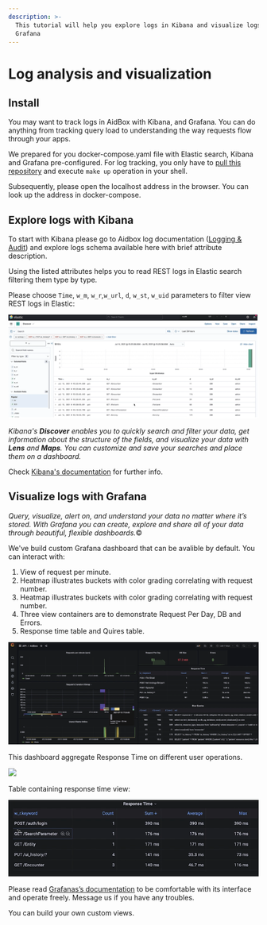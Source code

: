 ```yaml
---
description: >-
  This tutorial will help you explore logs in Kibana and visualize logs in
  Grafana
---
```


# Log analysis and visualization

## **Install**

You may want to track logs in AidBox with Kibana, and Grafana. You can do anything from tracking query load to understanding the way requests flow through your apps.

We prepared for you docker-compose.yaml file with Elastic search, Kibana and Grafana pre-configured. For log tracking, you only have to [pull this repository](https://github.com/Aidbox/devbox/blob/master/docker-compose.yaml) and execute `make up` operation in your shell.

Subsequently, please open the localhost address in the browser. You can look up the address in docker-compose.

## **Explore logs with Kibana**

To start with Kibana please go to Aidbox log documentation \([Logging & Audit](https://docs.aidbox.app/core-modules/logging-and-audit)\) and explore logs schema available here with brief attribute description.

Using the listed attributes helps you to read REST logs in Elastic search filtering them type by type.

Please choose `Time`, `w_m`, `w_r`_,_`w_url`, `d`, `w_st`, `w_uid` parameters to filter view REST logs in Elastic:

![Elastic Search REST logging](../../.gitbook/assets/image%20%287%29.png)

_Kibana's **Discover** enables you to quickly search and filter your data, get information about the structure of the fields, and visualize your data with **Lens** and **Maps**. You can customize and save your searches and place them on a dashboard._

Check [Kibana's documentation](https://www.elastic.co/guide/en/kibana/current/discover.html) for further info.

## **Visualize logs with Grafana**

_Query, visualize, alert on, and understand your data no matter where it’s stored. With Grafana you can create, explore and share all of your data through beautiful, flexible dashboards._©

We've build custom Grafana dashboard that can be avalible by default. You can interact with:

1. View of request per minute.
2. Heatmap illustrates buckets with color grading correlating with request number. 
3. Heatmap illustrates buckets with color grading correlating with request number. 
4. Three view containers are to demonstrate Request Per Day, DB and Errors. 
5. Response time table and Quires table.

![Grafana UI logging](../../.gitbook/assets/image%20%2851%29.png)

This dashboard aggregate Response Time on different user operations.

![](https://lh5.googleusercontent.com/SFFHXVdIj6WP3afHK5sHtDaWmFSVC15Mez7gWxYde1_ozuOWluL47gsaCgiUK8ia6wiVVyM3vEU8JUFOM2NDAx5n-BaHc0pGZpUjL2M0jWXV5Y1Z6-HLEPfMZgHojX-NVLEDn3bn)

Table containing response time view:

![Response Time logging](../../.gitbook/assets/image%20%2846%29.png)

Please read [Grafanas’s documentation](https://grafana.com/tutorials/grafana-fundamentals/?pg=docs) to be comfortable with its interface and operate freely. Message us if you have any troubles.

You can build your own custom views.

